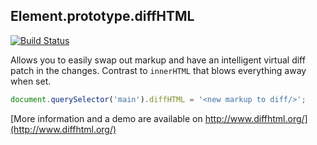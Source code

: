 Element.prototype.diffHTML
--------------------------

[![Build Status](https://travis-ci.org/tbranyen/diffhtml.svg?branch=master)](https://travis-ci.org/tbranyen/diffhtml)

Allows you to easily swap out markup and have an intelligent virtual diff patch
in the changes.  Contrast to `innerHTML` that blows everything away when set.

``` javascript
document.querySelector('main').diffHTML = '<new markup to diff/>';
```

[More information and a demo are available on http://www.diffhtml.org/](http://www.diffhtml.org/)
